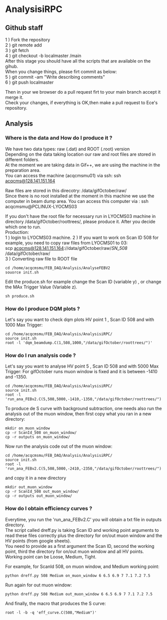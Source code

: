 # AnalysisiRPC


## Github staff
1 ) Fork the repository  
2 ) git remote add <your repo name> <your repo link.git>  
3 ) git fetch <your repo name>  
4 ) git checkout -b localmaster <your repo name>/main  
After this stage you should have all the scripts that are available on the gihub.  
When you change things, please firt commit as below:  
5 ) git commit -am "Write describing comments"  
6 ) git push <your repo name> localmaster  

Then in your we browser do a pull request firt to your main branch accept it merge it.   
Check your changes, if everything is OK,then make a pull request to Ece's repository. 
 
## Analysis

### Where is the data and How do I produce it ?

We have two data types: raw (.dat) and ROOT (.root) version  
Depending on the data taking location our raw and root files are stored in different folders.  
At the moment we are taking data in Gif++, we are using the machine in the preparation area.  
You can access the machine (acqcmsmu01) via ssh: ssh acqcms@128.141.151.164  

Raw files are stored in this direcotry: /data/gifOctober/raw/  
Since there is no root installed at the moment in this machine we use the computer in beam dump area. 
You can access this computer via : ssh acqcmsmu@PCLINUX-LYOCMS03     

If you don't have the root file for necessary run in LYOCMS03 machine in directory /data/gifOctober/roottrees/, please produce it.
After you decide which one to run.  
Production:  
1 ) login to LYOCMS03 machine.
2 ) If you want to work on Scan ID 508 for example, you need to copy raw files from LYOCMS01 to 03:  
scp acqcms@128.141.151.164://data/gifOctober/raw/*SN_508* /data/gifOctober/raw/  
3 ) Converting raw file to ROOT file   
```
cd /home/acqcmsmu/FEB_DAQ/Analysis/AnalyseFEBV2  
souorce init.sh
```
Edit the produce.sh for example change the Scan ID (variable y) , or change the MAx Trigger Value (Variable z).
```
sh produce.sh
```

### How do I produce DQM plots ?  

Let's say you want to check dqm plots HV point 1 , Scan ID 508 and with 1000 Max Trigger:
```
cd /home/acqcmsmu/FEB_DAQ/Analysis/AnalysisiRPC/
source init.sh
root -l 'dqm_beamdump.C(1,508,1000,"/data/gifOctober/roottrees/")'
```
### How do I run analysis code ? 

Let's say you want to analyse HV point 5 , Scan ID 508 and with 5000 Max Trigger:
For gifOctober runs muon window is fixed and it is between -1410 and -1350.

```
cd /home/acqcmsmu/FEB_DAQ/Analysis/AnalysisiRPC/
source init.sh
root -l 'run_ana_FEBv2.C(5,508,5000,-1410,-1350,"/data/gifOctober/roottrees/")'
```
To produce de S curve with background subtraction, one needs also run the analysis out of the muon window, then first copy what you ran in a new directory:
```
mkdir on_muon_window
cp -r ScanId_508 on_muon_window/
cp -r outputs on_muon_window/
```
Now run the analysis code out of the muon window:
```
cd /home/acqcmsmu/FEB_DAQ/Analysis/AnalysisiRPC/
source init.sh
root -l 'run_ana_FEBv2.C(5,508,5000,-2410,-2350,"/data/gifOctober/roottrees/")'
```
and copy it in a new directory
```
mkdir out_muon_window
cp -r ScanId_508 out_muon_window/
cp -r outputs out_muon_window/
```


### How do I obtain efficiency curves ? 
Everytime, you run the 'run_ana_FEBv2.C' you will obtain a txt file in outputs directory.  
The script called dreff.py is taking Scan ID and working point arguments to read these files correctly plus the directory for on/out muon window and the HV points (from google sheets).  
You need to provide as a first argument the Scan ID, second the working point, third the directory for on/out muon window  and all HV points.  
Working point can be Loose, Medium, Tight. 
 
For example, for ScanId 508, on muon window, and Medium working point:
```
python dreff.py 508 Medium on_muon_window 6 6.5 6.9 7 7.1 7.2 7.5
```
Run again for out muon window:
```
python dreff.py 508 Medium out_muon_window 6 6.5 6.9 7 7.1 7.2 7.5
```
And finally, the macro that produces the S curve:
```
root -l -b -q 'eff_curve.C(508,"Medium")'
```





